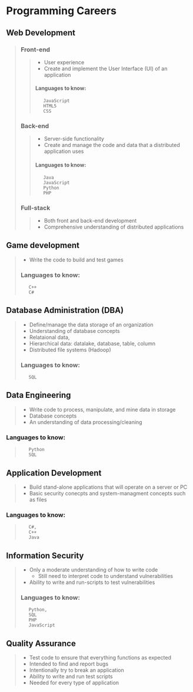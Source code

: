 # Programming Careers
## Web Development
>
>### Front-end
>>    - User experience
>>    - Create and implement the User Interface (UI) of an application
>>#### Languages to know:
>>        JavaScript
>>        HTML5 
>>        CSS
>
>### Back-end
>>    - Server-side functionality
>>    - Create and manage the code and data that a distributed application uses
>>#### Languages to know:
>>        Java
>>        JavaScript
>>        Python
>>        PHP
>
>### Full-stack
>>    - Both front and back-end development
>>    - Comprehensive understanding of distributed applications
## Game development
>    - Write the code to build and test games
>### Languages to know:
>        C++
>        C#
## Database Administration (DBA)
>   - Define/manage the data storage of an organization
>    - Understanding of database concepts
>    - Relataional data, 
>    - Hierarchical data: datalake, database, table, column
>    - Distributed file systems (Hadoop)
>### Languages to know:
>        SQL
## Data Engineering
>    - Write code to process, manipulate, and mine data in storage
>    - Database concepts
>    - An understanding of data processing/cleaning
### Languages to know:
>        Python
>        SQL 
## Application Development
>    - Build stand-alone applications that will operate on a server or PC
>    - Basic security conecpts and system-managment concepts such as files
### Languages to know:
>        C#, 
>        C++
>        Java
## Information Security
>    - Only a moderate understanding of how to write code
>        - Still need to interpret code to understand vulnerabilities
>    - Ability to write and run-scripts to test vulnerabilities
>### Languages to know:
>        Python, 
>        SQL
>        PHP 
>        JavaScript
## Quality Assurance
>    - Test code to ensure that everything functions as expected
>    - Intended to find and report bugs
>    - Intentionally try to break an application
>    - Ability to write and run test scripts
>    - Needed for every type of application